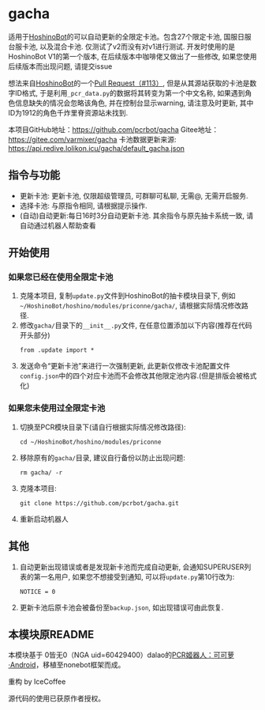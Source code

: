 # gacha
适用于[HoshinoBot](https://github.com/Ice-Cirno/HoshinoBot)的可以自动更新的全限定卡池。包含27个限定卡池, 国服日服台服卡池, 以及混合卡池. 仅测试了v2而没有对v1进行测试. 开发时使用的是HoshinoBot V1的第一个版本, 在后续版本中咖啡佬又做出了一些修改, 如果您使用后续版本而出现问题, 请提交issue

想法来自[HoshinoBot](https://github.com/Ice-Cirno/HoshinoBot)的一个[Pull Request（#113）](https://github.com/Ice-Cirno/HoshinoBot/pull/113), 但是从其源站获取的卡池是数字ID格式, 于是利用`_pcr_data.py`的数据将其转变为第一个中文名称, 如果遇到角色信息缺失的情况会忽略该角色, 并在控制台显示warning, 请注意及时更新, 其中ID为1912的角色千炸里脊资源站未找到. 

本项目GitHub地址：https://github.com/pcrbot/gacha
Gitee地址：https://gitee.com/varmixer/gacha
卡池数据更新来源: https://api.redive.lolikon.icu/gacha/default_gacha.json

## 指令与功能
* 更新卡池: 更新卡池, 仅限超级管理员, 可群聊可私聊, 无需@, 无需开启服务. 
* 选择卡池: 与原指令相同, 请根据提示操作. 
* (自动)自动更新:每日16时3分自动更新卡池. 
其余指令与原先抽卡系统一致, 请自动通过机器人帮助查看


## 开始使用
### 如果您已经在使用全限定卡池
1. 克隆本项目, 复制`update.py`文件到HoshinoBot的抽卡模块目录下, 例如`~/HoshinoBot/hoshino/modules/priconne/gacha/`, 请根据实际情况修改路径.
2. 修改`gacha/`目录下的`__init__.py`文件, 在任意位置添加以下内容(推荐在代码开头部分)
    ```
    from .update import *
    ```
3. 发送命令“更新卡池”来进行一次强制更新, 此更新仅修改卡池配置文件`config.json`中的四个对应卡池而不会修改其他限定池内容.(但是排版会被格式化)
### 如果您未使用过全限定卡池
1. 切换至PCR模块目录下(请自行根据实际情况修改路径):
   ```
   cd ~/HoshinoBot/hoshino/modules/priconne
   ```
2. 移除原有的`gacha/`目录, 建议自行备份以防止出现问题:
   ```
   rm gacha/ -r 
   ```
3. 克隆本项目:
   ```
   git clone https://github.com/pcrbot/gacha.git
   ```
4. 重新启动机器人

## 其他
1. 自动更新出现错误或者是发现新卡池而完成自动更新, 会通知SUPERUSER列表的第一名用户, 如果您不想接受到通知, 可以将`update.py`第10行改为:
    ```
    NOTICE = 0
    ```
2. 更新卡池后原卡池会被备份至`backup.json`, 如出现错误可由此恢复. 
   
## 本模块原README
本模块基于 0皆无0（NGA uid=60429400）dalao的[PCR姬器人：可可萝·Android](https://bbs.nga.cn/read.php?tid=18434108)，移植至nonebot框架而成。

重构 by IceCoffee

源代码的使用已获原作者授权。
